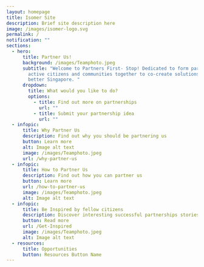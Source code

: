 ```yaml
---
layout: homepage
title: Isomer Site
description: Brief site description here
image: /images/isomer-logo.svg
permalink: /
notification: ""
sections:
  - hero:
      title: Partner Us!
      background: /images/Teamphoto.jpeg
      subtitle: "Welcome to Partners First- Stop! Dedicated to form partnerships with
        active citizens and communities together to co-create solutions for a
        better Singapore. "
      dropdown:
        title: What would you like to do?
        options:
          - title: Find out more on partnerships
            url: ""
          - title: Submit your partnership idea
            url: ""
  - infopic:
      title: Why Partner Us
      description: Find out why you should be partnering us
      button: Learn more
      alt: Image alt text
      image: /images/Teamphoto.jpeg
      url: /why-partner-us
  - infopic:
      title: How to Partner Us
      description: Find out how you can partner us
      button: Learn more
      url: /how-to-partner-us
      image: /images/Teamphoto.jpeg
      alt: Image alt text
  - infopic:
      title: Be Inspired by fellow citizens
      description: Discover interesting successful partnerships stories
      button: Read more
      url: /Get-Inspired
      image: /images/Teamphoto.jpeg
      alt: Image alt text
  - resources:
      title: Opportunities
      button: Resources Button Name
---
```

